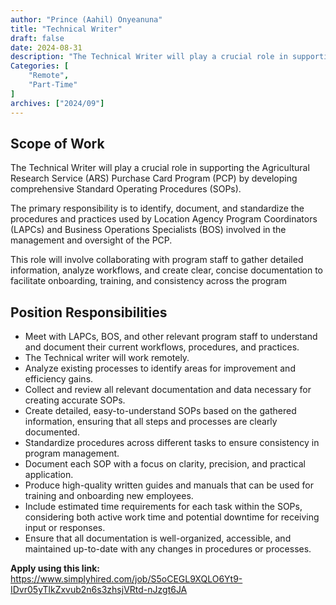 ```yaml
---
author: "Prince (Aahil) Onyeanuna"
title: "Technical Writer"
draft: false
date: 2024-08-31
description: "The Technical Writer will play a crucial role in supporting the Agricultural Research Service (ARS) Purchase Card Program (PCP) by developing comprehensive Standard Operating Procedures (SOPs). The primary responsibility is to identify, document, and standardize the procedures and practices used by Location Agency Program Coordinators (LAPCs) and Business Operations Specialists (BOS) involved in the management and oversight of the PCP."
Categories: [
    "Remote",
    "Part-Time"
]
archives: ["2024/09"]
---
```


## Scope of Work

The Technical Writer will play a crucial role in supporting the Agricultural Research Service (ARS) Purchase Card Program (PCP) by developing comprehensive Standard Operating Procedures (SOPs).

The primary responsibility is to identify, document, and standardize the procedures and practices used by Location Agency Program Coordinators (LAPCs) and Business Operations Specialists (BOS) involved in the management and oversight of the PCP.

This role will involve collaborating with program staff to gather detailed information, analyze workflows, and create clear, concise documentation to facilitate onboarding, training, and consistency across the program

## Position Responsibilities

- Meet with LAPCs, BOS, and other relevant program staff to understand and document their current workflows, procedures, and practices.
- The Technical writer will work remotely.
- Analyze existing processes to identify areas for improvement and efficiency gains.
- Collect and review all relevant documentation and data necessary for creating accurate SOPs.
- Create detailed, easy-to-understand SOPs based on the gathered information, ensuring that all steps and processes are clearly documented.
- Standardize procedures across different tasks to ensure consistency in program management.
- Document each SOP with a focus on clarity, precision, and practical application.
- Produce high-quality written guides and manuals that can be used for training and onboarding new employees.
- Include estimated time requirements for each task within the SOPs, considering both active work time and potential downtime for receiving input or responses.
- Ensure that all documentation is well-organized, accessible, and maintained up-to-date with any changes in procedures or processes.

**Apply using this link:** https://www.simplyhired.com/job/S5oCEGL9XQLO6Yt9-IDvr05yTlkZxvub2n6s3zhsjVRtd-nJzgt6JA